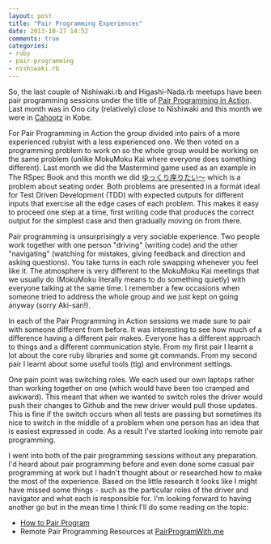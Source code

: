 ```yaml
---
layout: post
title: "Pair Programming Experiences"
date: 2013-10-27 14:52
comments: true
categories: 
- ruby
- pair-programming
- nishiwaki.rb
---
```

So, the last couple of Nishiwaki.rb and Higashi-Nada.rb meetups have been pair programming sessions
under the title of [Pair Programming in Action](http://nishiwaki-higashinadarb.doorkeeper.jp/events/6514). 
Last month was in Ono city (relatively) close to Nishiwaki and this month
we were in [Cahootz](http://cahootz.jp/) in Kobe.

For Pair Programming in Action the group divided into pairs of a more experienced rubyist with a less experienced one.
We then voted on a programming problem to work on so the whole group would be working on the same problem (unlike MokuMoku Kai
where everyone does something different). Last month we did the Mastermind game used as an example in The RSpec Book and this
month we did [ゆっくり座りたい〜](http://nabetani.sakura.ne.jp/hena/ord7selectchair/) which is a problem about seating order. 
Both problems are presented in a format ideal for Test Driven Development (TDD) with expected outputs for different inputs that 
exercise all the edge cases of each problem. This makes it easy to proceed one step at a time, first writing code that produces 
the correct output for the simplest case and then gradually moving on from there. 

Pair programming is unsurprisingly a very sociable experience. Two people work together with one person "driving"
(writing code) and the other "navigating" (watching for mistakes, giving feedback and direction and asking questions). 
You take turns in each role swapping whenever you feel like it. The atmosphere is very different to the MokuMoku Kai meetings
that we usually do (MokuMoku literally means to do something quietly) with everyone talking at the same time.
I remember a few occasions when someone tried to address the whole group and we just kept on going anyway (sorry Aki-san!).

In each of the Pair Programming in Action sessions we made sure to pair with someone different from before. 
It was interesting to see how much of a difference having a different pair makes. Everyone has a different approach to things
and a different communication style. From my first pair I learnt a lot about the core ruby libraries and some git commands. 
From my second pair I learnt about some useful tools (tig) and environment settings. 

One pain point was switching roles. We each used our own laptops rather than working together on one (which would have been
too cramped and awkward). This meant that when we wanted to switch roles the driver would push their changes to Github and the new
driver would pull those updates. This is fine if the switch occurs when all tests are passing but sometimes its nice to switch
in the middle of a problem when one person has an idea that is easiest expressed in code. As a result I've started looking into
remote pair programming.

I went into both of the pair programming sessions without any preparation. I'd heard about pair programming before and even done
some casual pair programming at work but I hadn't thought about or researched how to make the most of the experience.
Based on the little research it looks like I might have missed some things - such as the particular roles of the driver
and navigator and what each is responsible for. I'm looking forward to having another go but in the mean time I think I'll do
some reading on the topic:

* [How to Pair Program](http://www.wikihow.com/Pair-Program)
* Remote Pair Programming Resources at [PairProgramWith.me](http://www.pairprogramwith.me/)

